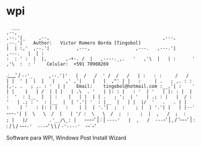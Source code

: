 # wpi

      ___                                                                           ,--, 
    ,--.'|_     ,--,                                          ,---,               ,--.'| 	Author:   Victor Romero Borda [Tingobol]
    |  | :,'  ,--.'|          ,---,                 ,---.   ,---.'|       ,---.   |  | : 
    :  : ' :  |  |,       ,-+-. /  |   ,----._,.   '   ,'\  |   | :      '   ,'\  :  : ' 	Celular:  +591 70908269
  .;__,'  /   `--'_      ,--.'|'   |  /   /  ' /  /   /   | :   : :     /   /   | |  ' | 
  |  |   |    ,' ,'|    |   |  ,"' | |   :     | .   ; ,. : :     |,-. .   ; ,. : '  | | 	Email:    tingobol@hotmail.com
  :__,'| :    '  | |    |   | /  | | |   | .\  . '   | |: : |   : '  | '   | |: : |  | : 
    '  : |__  |  | :    |   | |  | | .   ; ';  | '   | .; : |   |  / : '   | .; : '  : |__ 
    |  | '.'| '  : |__  |   | |  |/  '   .   . | |   :    | '   : |: | |   :    | |  | '.'| 
    ;  :    ; |  | '.'| |   | |--'    `---`-'| |  \   \  /  |   | '/ :  \   \  /  ;  :    ; 
    |  ,   /  ;  :    ; |   |/        .'__/\_: |   `----'   |   :    |   `----'   |  ,   / 
     ---`-'   |  ,   /  '---'         |   :    :            /    \  /              ---`-' 
               ---`-'                  \   \  /             `-'----' 
                                        `--`-'                                                  

Software para WPI, Windows Post Install Wizard

